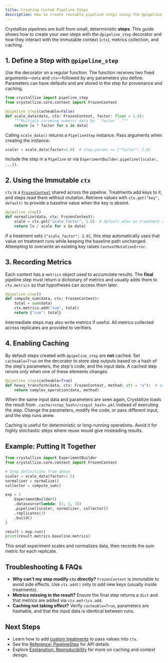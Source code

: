 ```yaml
---
title: Creating Custom Pipeline Steps
description: How to create reusable pipeline steps using the @pipeline_step decorator.
---
```


Crystallize pipelines are built from small, deterministic **steps**. This guide shows how to create your own steps with the `@pipeline_step` decorator and how they interact with the immutable context (`ctx`), metrics collection, and caching.

## 1. Define a Step with `@pipeline_step`

Use the decorator on a regular function. The function receives two fixed arguments—`data` and `ctx`—followed by any parameters you define. Parameters can have defaults and are stored in the step for provenance and caching.

```python
from crystallize import pipeline_step
from crystallize.core.context import FrozenContext

@pipeline_step(cacheable=False)
def scale_data(data, ctx: FrozenContext, factor: float = 1.0):
    """Multiply incoming numeric data by ``factor``."""
    return [x * factor for x in data]
```

Calling `scale_data()` returns a `PipelineStep` instance. Pass arguments when creating the instance:

```python
scaler = scale_data(factor=2.0)  # step.params == {"factor": 2.0}
```

Include the step in a `Pipeline` or via `ExperimentBuilder.pipeline([scaler, ...])`.

## 2. Using the Immutable `ctx`

`ctx` is a [`FrozenContext`](../glossary.md#frozencontext) shared across the pipeline. Treatments add keys to it, and steps read them without mutation. Retrieve values with `ctx.get("key", default)` to provide a baseline value when the key is absent.

```python
@pipeline_step()
def normalize(data, ctx: FrozenContext):
    scale = ctx.get("scale_factor", 1.0)  # default when no treatment applies
    return [x / scale for x in data]
```

If a treatment sets `{"scale_factor": 2.0}`, this step automatically uses that value on treatment runs while keeping the baseline path unchanged. Attempting to overwrite an existing key raises `ContextMutationError`.

## 3. Recording Metrics

Each context has a `metrics` object used to accumulate results. The **final** pipeline step must return a dictionary of metrics and usually adds them to `ctx.metrics` so that hypotheses can access them later.

```python
@pipeline_step()
def compute_sum(data, ctx: FrozenContext):
    total = sum(data)
    ctx.metrics.add("sum", total)
    return {"sum": total}
```

Intermediate steps may also write metrics if useful. All metrics collected across replicates are provided to verifiers.

## 4. Enabling Caching

By default steps created with `@pipeline_step` are **not** cached. Set `cacheable=True` on the decorator to store step outputs based on a hash of the step's parameters, the step's code, and the input data. A cached step reruns only when one of these elements changes.

```python
@pipeline_step(cacheable=True)
def heavy_transform(data, ctx: FrozenContext, method: str = "a"):  # expensive work
    return complex_operation(data, method)
```

When the same input data and parameters are seen again, Crystallize loads the result from `.cache/<step_hash>/<input_hash>.pkl` instead of executing the step. Change the parameters, modify the code, or pass different input, and the step runs anew.

Caching is useful for deterministic or long-running operations. Avoid it for highly stochastic steps where reuse would give misleading results.

## Example: Putting It Together

```python
from crystallize import ExperimentBuilder
from crystallize.core.context import FrozenContext

# Step definitions from above
scaler = scale_data(factor=1.5)
normalizer = normalize()
collector = compute_sum()

exp = (
    ExperimentBuilder()
    .datasource(lambda: [1, 2, 3])
    .pipeline([scaler, normalizer, collector])
    .replicates(3)
    .build()
)

result = exp.run()
print(result.metrics.baseline.metrics)
```

This small experiment scales and normalizes data, then records the sum metric for each replicate.

## Troubleshooting & FAQs

- **Why can't my step modify `ctx` directly?** `FrozenContext` is immutable to avoid side effects. Use `ctx.add()` only to add new keys (usually inside treatments).
- **Metrics missing in the result?** Ensure the final step returns a `dict` and that metrics are added via `ctx.metrics.add`.
- **Caching not taking effect?** Verify `cacheable=True`, parameters are hashable, and that the input data is identical between runs.

## Next Steps

- Learn how to add [custom treatments](../tutorials/adding-treatments.md) to pass values into `ctx`.
- See the [Reference: PipelineStep](../glossary.md#pipelinestep) for API details.
- Explore [Explanation: Reproducibility](../index.mdx#what-is-crystallize) for more on caching and context design.
